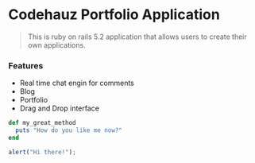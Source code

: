 # Codehauz Portfolio Application

> This is ruby on rails 5.2 application that allows users to create their own applications. 

### Features

- Real time chat engin for comments
- Blog
- Portfolio
- Drag and Drop interface

```ruby 
def my_great_method
  puts "How do you like me now?"
end
```

```javascript
alert("Hi there!");
```